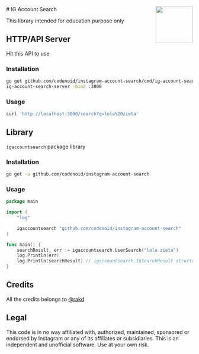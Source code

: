 <img align="right" width="100" height="100" src="http://pn-marisa.go.id/tkn/uploads/2020/07/instagram-png-instagram-png-logo-1455.png">
# IG Account Search

This library intended for education purpose only

## HTTP/API Server

Hit this API to use

### Installation
```sh
go get github.com/codenoid/instagram-account-search/cmd/ig-account-search-server
ig-account-search-server -bind :3000
```

### Usage

```sh
curl 'http://localhost:3000/search?q=lola%20zieta'
```

## Library

`igaccountsearch` package library

### Installation

```sh
go get -u github.com/codenoid/instagram-account-search
```

### Usage

```go
package main

import (
	"log"

	igaccountsearch "github.com/codenoid/instagram-account-search"
)

func main() {
    searchResult, err := igaccountsearch.UserSearch("lola zieta")
    log.Println(err)
    log.Println(searchResult) // igaccountsearch.IGSearchResult structs
}
```

## Credits

All the credits belongs to [@rakd](https://github.com/rakd/gin_sample/tree/6f6d31d29a81f4fcc7f59dd24399b0e5404cc2ed/app/libs/igsearch)

## Legal

This code is in no way affiliated with, authorized, maintained, sponsored or endorsed by Instagram or any of its affiliates or subsidiaries. This is an independent and unofficial software. Use at your own risk.